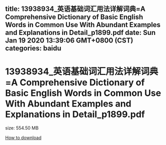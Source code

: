 
title: 13938934_英语基础词汇用法详解词典=A Comprehensive Dictionary of Basic English Words in Common Use With Abundant Examples and Explanations in Detail_p1899.pdf
date: Sun Jan 19 2020 13:39:06 GMT+0800 (CST)    
categories: baidu
---

# 13938934_英语基础词汇用法详解词典=A Comprehensive Dictionary of Basic English Words in Common Use With Abundant Examples and Explanations in Detail_p1899.pdf
size: 554.50 MB
 
 

[How to download](https://bpcam.bemobtrk.com/go/2ceec3aa-1ca2-46d6-b9ff-aaa5c184517c?jno=166)